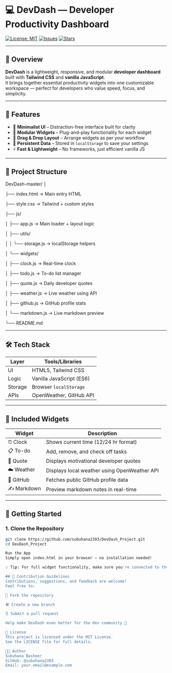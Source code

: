 # 💻 DevDash — Developer Productivity Dashboard

[![License: MIT](https://img.shields.io/badge/License-MIT-blue.svg)](LICENSE)
[![Issues](https://img.shields.io/github/issues/subuhana2303/DevDash_Project)](https://github.com/subuhana2303/DevDash_Project/issues)
[![Stars](https://img.shields.io/github/stars/subuhana2303/DevDash_Project?style=social)](https://github.com/subuhana2303/DevDash_Project/stargazers)

---

## 🚀 Overview

**DevDash** is a lightweight, responsive, and modular **developer dashboard** built with **Tailwind CSS** and **vanilla JavaScript**.  
It brings together essential productivity widgets into one customizable workspace — perfect for developers who value speed, focus, and simplicity.

---

## 🧩 Features

- 🧠 **Minimalist UI** – Distraction-free interface built for clarity
- 🧰 **Modular Widgets** – Plug-and-play functionality for each widget
- 🔁 **Drag & Drop Layout** – Arrange widgets as per your workflow
- 💾 **Persistent Data** – Stored in `localStorage` to save your settings
- ⚡ **Fast & Lightweight** – No frameworks, just efficient vanilla JS

---

## 📂 Project Structure

DevDash-master/
│

├── index.html → Main entry HTML

├── style.css → Tailwind + custom styles

├── js/

│ ├── app.js → Main loader + layout logic

│ ├── utils/

│ │ └── storage.js → localStorage helpers

│ └── widgets/

│ ├── clock.js → Real-time clock

│ ├── todo.js → To-do list manager

│ ├── quote.js → Daily developer quotes

│ ├── weather.js → Live weather using API

│ ├── github.js → GitHub profile stats

│ └── markdown.js → Live markdown preview

└── README.md


---

## 🛠️ Tech Stack

| Layer      | Tools/Libraries         |
|------------|--------------------------|
| UI         | HTML5, Tailwind CSS      |
| Logic      | Vanilla JavaScript (ES6) |
| Storage    | Browser `localStorage`   |
| APIs       | OpenWeather, GitHub API  |

---

## 🧱 Included Widgets

| Widget        | Description                                      |
|---------------|--------------------------------------------------|
| ⏰ Clock       | Shows current time (12/24 hr format)             |
| 📋 To-do      | Add, remove, and check off tasks                 |
| 💬 Quote      | Displays motivational developer quotes           |
| ☁️ Weather    | Displays local weather using OpenWeather API     |
| 🐙 GitHub     | Fetches public GitHub profile data               |
| ✍️ Markdown   | Preview markdown notes in real-time              |

---

## 🧪 Getting Started

### 1. Clone the Repository

```bash
git clone https://github.com/subuhana2303/DevDash_Project.git
cd DevDash_Project

Run the App
Simply open index.html in your browser — no installation needed!

💡 Tip: For full widget functionality, make sure you're connected to the internet.

## 🤝 Contribution Guidelines
Contributions, suggestions, and feedback are welcome!
Feel free to:

📌 Fork the repository

🛠 Create a new branch

🔃 Submit a pull request

Help make DevDash even better for the dev community 💙

📜 License
This project is licensed under the MIT License.
See the LICENSE file for full details.

👩‍💻 Author
Subuhana Basheer
GitHub: @subuhana2303
Email: your.email@example.com
